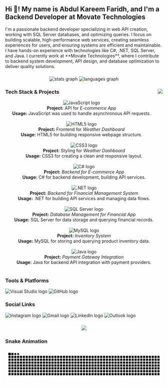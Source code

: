 <h2 align="left">Hi 👋! My name is Abdul Kareem Faridh, and I'm a Backend Developer at Movate Technologies</h2>

<p align="left">
  I'm a passionate backend developer specializing in web API creation, working with SQL Server databases, and optimizing queries. I focus on building scalable, high-performance web services, creating seamless experiences for users, and ensuring systems are efficient and maintainable. I have hands-on experience with technologies like C#, .NET, SQL Server, and Java. I currently work at **Movate Technologies**, where I contribute to backend system development, API design, and database optimization to deliver quality solutions.
</p>

###

<div align="center">
  <img src="https://github-readme-stats.vercel.app/api?username=abdulfaridh&hide_title=false&hide_rank=false&show_icons=true&include_all_commits=true&count_private=true&disable_animations=false&theme=dracula&locale=en&hide_border=false" height="150" alt="stats graph" />
  <img src="https://github-readme-stats.vercel.app/api/top-langs?username=abdulfaridh&locale=en&hide_title=false&layout=compact&card_width=320&langs_count=5&theme=dracula&hide_border=false" height="150" alt="languages graph" />
</div>

###

<img align="right" height="150" src="https://i.imgflip.com/65efzo.gif" />

###

### Tech Stack & Projects

<p align="left">
  <!-- Javascript Project -->
  <div align="center">
    <img src="https://cdn.jsdelivr.net/gh/devicons/devicon/icons/javascript/javascript-original.svg" height="40" alt="JavaScript logo" />
    <br />
    <strong>Project:</strong> API for <em>E-commerce App</em> <br />
    <strong>Usage:</strong> JavaScript was used to handle asynchronous API requests.
  </div>
  <br />
  
  <!-- HTML5 Project -->
  <div align="center">
    <img src="https://cdn.jsdelivr.net/gh/devicons/devicon/icons/html5/html5-original.svg" height="40" alt="HTML5 logo" />
    <br />
    <strong>Project:</strong> Frontend for <em>Weather Dashboard</em> <br />
    <strong>Usage:</strong> HTML5 for building responsive webpage structure.
  </div>
  <br />

  <!-- CSS3 Project -->
  <div align="center">
    <img src="https://cdn.jsdelivr.net/gh/devicons/devicon/icons/css3/css3-original.svg" height="40" alt="CSS3 logo" />
    <br />
    <strong>Project:</strong> Styling for <em>Weather Dashboard</em> <br />
    <strong>Usage:</strong> CSS3 for creating a clean and responsive layout.
  </div>
  <br />

  <!-- C# Project -->
  <div align="center">
    <img src="https://cdn.jsdelivr.net/gh/devicons/devicon/icons/csharp/csharp-original.svg" height="40" alt="C# logo" />
    <br />
    <strong>Project:</strong> <em>Backend for E-commerce App</em> <br />
    <strong>Usage:</strong> C# for backend development, building API services.
  </div>
  <br />

  <!-- .NET Project -->
  <div align="center">
    <img src="https://cdn.jsdelivr.net/gh/devicons/devicon/icons/dot-net/dot-net-original.svg" height="40" alt=".NET logo" />
    <br />
    <strong>Project:</strong> <em>Backend for Financial Management System</em> <br />
    <strong>Usage:</strong> .NET for building API services and managing data flows.
  </div>
  <br />

  <!-- SQL Server Project -->
  <div align="center">
    <img src="https://cdn.jsdelivr.net/gh/devicons/devicon/icons/microsoftsqlserver/microsoftsqlserver-plain.svg" height="40" alt="SQL Server logo" />
    <br />
    <strong>Project:</strong> <em>Database Management for Financial App</em> <br />
    <strong>Usage:</strong> SQL Server for data storage and querying financial records.
  </div>
  <br />

  <!-- MySQL Project -->
  <div align="center">
    <img src="https://cdn.jsdelivr.net/gh/devicons/devicon/icons/mysql/mysql-original.svg" height="40" alt="MySQL logo" />
    <br />
    <strong>Project:</strong> <em>Inventory System</em> <br />
    <strong>Usage:</strong> MySQL for storing and querying product inventory data.
  </div>
  <br />

  <!-- Java Project -->
  <div align="center">
    <img src="https://cdn.jsdelivr.net/gh/devicons/devicon/icons/java/java-original.svg" height="40" alt="Java logo" />
    <br />
    <strong>Project:</strong> <em>Payment Gateway Integration</em> <br />
    <strong>Usage:</strong> Java for backend API integration with payment providers.
  </div>
  <br />
</p>

###

### Tools & Platforms

<p align="left">
  <!-- Visual Studio -->
  <img src="https://img.icons8.com/ios/452/visual-studio.png" height="40" alt="Visual Studio logo" />
  <!-- GitHub -->
  <img src="https://img.shields.io/static/v1?message=GitHub&logo=github&label=&color=181717&logoColor=white&labelColor=&style=for-the-badge" height="40" alt="GitHub logo" />
</p>

###

### Social Links

<p align="left">
  <img src="https://img.shields.io/static/v1?message=Instagram&logo=instagram&label=&color=E4405F&logoColor=white&labelColor=&style=for-the-badge" height="35" alt="Instagram logo" />
  <img src="https://img.shields.io/static/v1?message=Gmail&logo=gmail&label=&color=D14836&logoColor=white&labelColor=&style=for-the-badge" height="35" alt="Gmail logo" />
  <img src="https://img.shields.io/static/v1?message=LinkedIn&logo=linkedin&label=&color=0077B5&logoColor=white&labelColor=&style=for-the-badge" height="35" alt="LinkedIn logo" />
  <!-- Outlook -->
  <img src="https://img.icons8.com/ios/452/microsoft-outlook-2019.png" height="35" alt="Outlook logo" />
</p>

###

<div align="center">
  <img src="https://profile-counter.glitch.me/abdulfaridh/count.svg?" />
</div>

###

### Snake Animation

[![Snake animation](https://raw.githubusercontent.com/abdulfaridh/AKF/output/snake.svg)](https://github.com/abdulfaridh/AKF)

###
